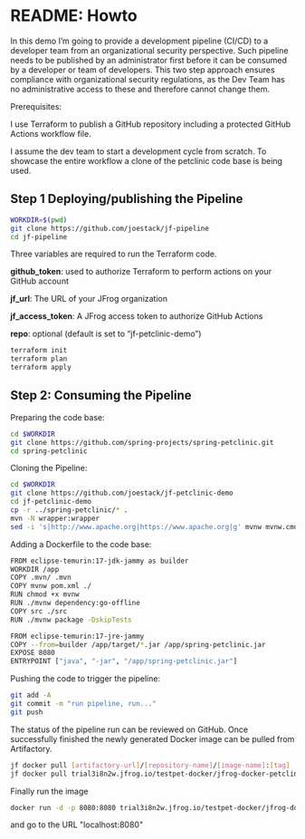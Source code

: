 # README: Howto

In this demo I’m going to provide a development pipeline (CI/CD) to a developer team from an organizational security perspective. Such pipeline needs to be published by an administrator first before it can be consumed by a developer or team of developers. This two step approach ensures compliance with organizational security regulations, as the Dev Team has no administrative access to these and therefore cannot change them.

Prerequisites:

I use Terraform to publish a GitHub repository including a protected GitHub Actions workflow file.

I assume the dev team to start a development cycle from scratch. To showcase the entire workflow a clone of the petclinic code base is being used.

## Step 1 Deploying/publishing the Pipeline

```bash
WORKDIR=$(pwd)
git clone https://github.com/joestack/jf-pipeline
cd jf-pipeline
```

Three variables are required to run the Terraform code.

**github_token**: used to authorize Terraform to perform actions on your GitHub account

**jf_url**: The URL of your JFrog organization

**jf_access_token**: A JFrog access token to authorize GitHub Actions

**repo**: optional (default is set to “jf-petclinic-demo”)

```bash
terraform init
terraform plan
terraform apply
```

## Step 2: Consuming the Pipeline

Preparing the code base:

```bash
cd $WORKDIR
git clone https://github.com/spring-projects/spring-petclinic.git
cd spring-petclinic

```

Cloning the Pipeline:

```bash
cd $WORKDIR
git clone https://github.com/joestack/jf-petclinic-demo
cd jf-petclinic-demo
cp -r ../spring-petclinic/* .
mvn -N wrapper:wrapper
sed -i 's|http://www.apache.org|https://www.apache.org|g' mvnw mvnw.cmd .mvn/wrapper/maven-wrapper.properties
```

Adding a Dockerfile to the code base:

```bash
FROM eclipse-temurin:17-jdk-jammy as builder
WORKDIR /app
COPY .mvn/ .mvn
COPY mvnw pom.xml ./
RUN chmod +x mvnw
RUN ./mvnw dependency:go-offline
COPY src ./src
RUN ./mvnw package -DskipTests

FROM eclipse-temurin:17-jre-jammy
COPY --from=builder /app/target/*.jar /app/spring-petclinic.jar
EXPOSE 8080
ENTRYPOINT ["java", "-jar", "/app/spring-petclinic.jar"]
```

Pushing the code to trigger the pipeline:

```bash
git add -A
git commit -m "run pipeline, run..."
git push
```

The status of the pipeline run can be reviewed on GitHub. Once successfully finished the newly generated Docker image can be pulled from Artifactory. 

```bash
jf docker pull [artifactory-url]/[repository-name]/[image-name]:[tag]
jf docker pull trial3i8n2w.jfrog.io/testpet-docker/jfrog-docker-petclinic-image:3
```

Finally run the image

```bash
docker run -d -p 8080:8080 trial3i8n2w.jfrog.io/testpet-docker/jfrog-docker-petclinic-image:3
```

and go to the URL "localhost:8080"
